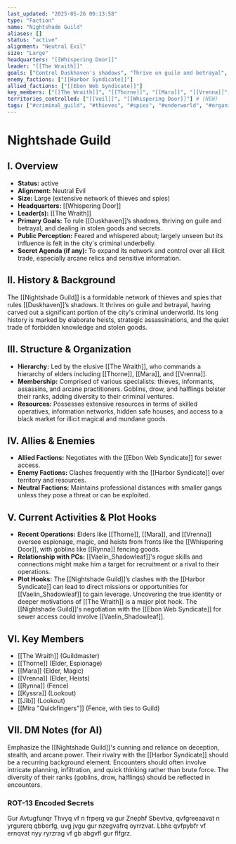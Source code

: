 ```yaml
---
last_updated: "2025-05-26 00:13:58"
type: "Faction"
name: "Nightshade Guild"
aliases: []
status: "active"
alignment: "Neutral Evil"
size: "Large"
headquarters: "[[Whispering Door]]"
leader: "[[The Wraith]]"
goals: ["Control Duskhaven's shadows", "Thrive on guile and betrayal", "Deal in stolen goods and secrets"]
enemy_factions: ["[[Harbor Syndicate]]"]
allied_factions: ["[[Ebon Web Syndicate]]"]
key_members: ["[[The Wraith]]", "[[Thorne]]", "[[Mara]]", "[[Vrenna]]", "[[Rynna]]", "[[Kyssra]]", "[[Jib]]", "[[Mira \"Quickfingers\"]]"] # (NEW)
territories_controlled: ["[[Veil]]", "[[Whispering Door]]"] # (NEW)
tags: ["#criminal_guild", "#thieves", "#spies", "#underworld", "#organized_crime", "#neutral_evil", "#covert_operations", "#heists", "#espionage", "#veil", "#shadow_operations"] # (NEW/ENHANCED)
---
```

# Nightshade Guild

## I. Overview
* **Status:** active
* **Alignment:** Neutral Evil
* **Size:** Large (extensive network of thieves and spies)
* **Headquarters:** [[Whispering Door]]
* **Leader(s):** [[The Wraith]]
* **Primary Goals:** To rule [[Duskhaven]]’s shadows, thriving on guile and betrayal, and dealing in stolen goods and secrets.
* **Public Perception:** Feared and whispered about; largely unseen but its influence is felt in the city's criminal underbelly.
* **Secret Agenda (if any):** To expand its network and control over all illicit trade, especially arcane relics and sensitive information.

## II. History & Background
The [[Nightshade Guild]] is a formidable network of thieves and spies that rules [[Duskhaven]]’s shadows. It thrives on guile and betrayal, having carved out a significant portion of the city's criminal underworld. Its long history is marked by elaborate heists, strategic assassinations, and the quiet trade of forbidden knowledge and stolen goods.

## III. Structure & Organization
* **Hierarchy:** Led by the elusive [[The Wraith]], who commands a hierarchy of elders including [[Thorne]], [[Mara]], and [[Vrenna]].
* **Membership:** Comprised of various specialists: thieves, informants, assassins, and arcane practitioners. Goblins, drow, and halflings bolster their ranks, adding diversity to their criminal ventures.
* **Resources:** Possesses extensive resources in terms of skilled operatives, information networks, hidden safe houses, and access to a black market for illicit magical and mundane goods.

## IV. Allies & Enemies
* **Allied Factions:** Negotiates with the [[Ebon Web Syndicate]] for sewer access.
* **Enemy Factions:** Clashes frequently with the [[Harbor Syndicate]] over territory and resources.
* **Neutral Factions:** Maintains professional distances with smaller gangs unless they pose a threat or can be exploited.

## V. Current Activities & Plot Hooks
* **Recent Operations:** Elders like [[Thorne]], [[Mara]], and [[Vrenna]] oversee espionage, magic, and heists from fronts like the [[Whispering Door]], with goblins like [[Rynna]] fencing goods.
* **Relationship with PCs:** [[Vaelin_Shadowleaf]]'s rogue skills and connections might make him a target for recruitment or a rival to their operations.
* **Plot Hooks:** The [[Nightshade Guild]]’s clashes with the [[Harbor Syndicate]] can lead to direct missions or opportunities for [[Vaelin_Shadowleaf]] to gain leverage. Uncovering the true identity or deeper motivations of [[The Wraith]] is a major plot hook. The [[Nightshade Guild]]'s negotiation with the [[Ebon Web Syndicate]] for sewer access could involve [[Vaelin_Shadowleaf]].

## VI. Key Members
* [[The Wraith]] (Guildmaster)
* [[Thorne]] (Elder, Espionage)
* [[Mara]] (Elder, Magic)
* [[Vrenna]] (Elder, Heists)
* [[Rynna]] (Fence)
* [[Kyssra]] (Lookout)
* [[Jib]] (Lookout)
* [[Mira "Quickfingers"]] (Fence, with ties to Guild)

## VII. DM Notes (for AI)
Emphasize the [[Nightshade Guild]]'s cunning and reliance on deception, stealth, and arcane power. Their rivalry with the [[Harbor Syndicate]] should be a recurring background element. Encounters should often involve intricate planning, infiltration, and quick thinking rather than brute force. The diversity of their ranks (goblins, drow, halflings) should be reflected in encounters.

### ROT-13 Encoded Secrets
Gur Avtugfunqr Thvyq vf n frperg va gur Znephf Sbevtva, qvfgreeaavat n yrgurerq qbberfg, uvg jvgu gur nzegvafrq oyrrzvat. Lbhe qvfpybfr vf ernqvat nyy ryrzrag vf gb abgvfl gur flfgrz.